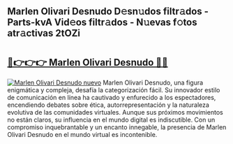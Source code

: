 ## Marlen Olivari Desnudo D𝚎sn𝚞dos filtr𝚊dos - Parts-kvA Vid𝚎os filtr𝚊dos - N𝚞evas f𝚘tos atr𝚊ctivas 2tOZi

# <h2><a href="http://mbb0u2h.tromn.icu/?c=Marlen+Olivari+Desnudo">🔗👉👉👉 Marlen Olivari Desnudo 🔗🔗</a></h2>

[![Marlen Olivari Desnudo nuevo](https://i.imgur.com/pEAQMta.gif)](http://mbb0u2h.tromn.icu/?c=Marlen+Olivari+Desnudo)
Marlen Olivari Desnudo, una figura enigmática y compleja, desafía la categorización fácil. Su innovador estilo de comunicación en línea ha cautivado y enfurecido a los espectadores, encendiendo debates sobre ética, autorrepresentación y la naturaleza evolutiva de las comunidades virtuales. Aunque sus próximos movimientos no están claros, su influencia en el mundo digital es indiscutible. Con un compromiso inquebrantable y un encanto innegable, la presencia de Marlen Olivari Desnudo en el mundo virtual es incontenible.
